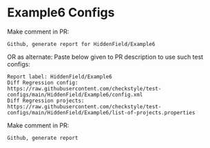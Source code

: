 # Example6 Configs
Make comment in PR:
```
Github, generate report for HiddenField/Example6
```
OR as alternate:
Paste below given to PR description to use such test configs:
```
Report label: HiddenField/Example6
Diff Regression config: https://raw.githubusercontent.com/checkstyle/test-configs/main/HiddenField/Example6/config.xml
Diff Regression projects: https://raw.githubusercontent.com/checkstyle/test-configs/main/HiddenField/Example6/list-of-projects.properties
```
Make comment in PR:
```
Github, generate report
```
